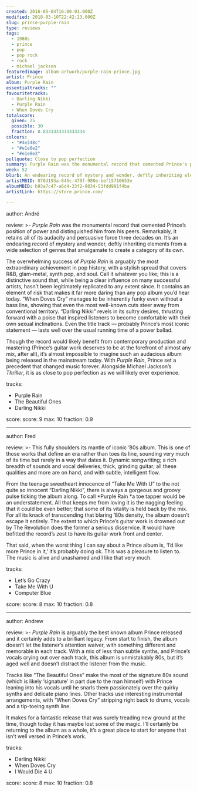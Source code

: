 ```yaml
---
created: 2016-05-04T16:00:01.000Z
modified: 2018-03-10T22:42:23.000Z
slug: prince-purple-rain
type: reviews
tags:
  - 1980s
  - prince
  - pop
  - pop rock
  - rock
  - michael jackson
featuredimage: album-artwork/purple-rain-prince.jpg
artist: Prince
album: Purple Rain
essentialtracks: ""
favouritetracks:
  - Darling Nikki
  - Purple Rain
  - When Doves Cry
totalscore:
  given: 25
  possible: 30
  fraction: 0.8333333333333334
colours:
  - "#4e348c"
  - "#e1e8e2"
  - "#e1e8e2"
pullquote: Close to pop perfection
summary: Purple Rain was the monumental record that cemented Prince's position of power and distinguished him from his peers. It’s an endearing record of mystery and wonder, deftly inheriting elements from a wide selection of genres.
week: 52
blurb: An endearing record of mystery and wonder, deftly inheriting elements from a wide selection of genres that amalgamate to create a category of its own.
artistMBID: 070d193a-845c-479f-980e-bef15710653e
albumMBID: b93a7c47-a6d4-33f2-9034-53fdd991f4ba
artistLink: https://store.prince.com/

---
```


author: André

review: >-
  *Purple Rain* was the monumental record that cemented Prince’s position of power and distinguished him from his peers. Remarkably, it retains all of its audacity and persuasive force three decades on. It’s an endearing record of mystery and wonder, deftly inheriting elements from a wide selection of genres that amalgamate to create a category of its own. 
  
  The overwhelming success of *Purple Rain* is arguably the most extraordinary achievement in pop history, with a stylish spread that covers R&B, glam-metal, synth pop, and soul. Call it whatever you like; this is a distinctive sound that, while being a clear influence on many successful artists, hasn’t been legitimately replicated to any extent since. It contains an element of risk that makes it far more daring than any pop album you’d hear today. “When Doves Cry” manages to be inherently funky even without a bass line, showing that even the most well-known cuts steer away from conventional territory. “Darling Nikki” revels in its sultry desires, thrusting forward with a poise that inspired listeners to become comfortable with their own sexual inclinations. Even the title track — probably Prince’s most iconic statement — lasts well over the usual running time of a power ballad. 
  
  Though the record would likely benefit from contemporary production and mastering (Prince’s guitar work deserves to be at the forefront of almost any mix, after all), it’s almost impossible to imagine such an audacious album being released in the mainstream today. With *Purple Rain*, Prince set a precedent that changed music forever. Alongside Michael Jackson’s *Thriller*, it is as close to pop perfection as we will likely ever experience.

tracks:
  - Purple Rain
  - ­The Beautiful Ones
  - ­Darling Nikki

score:
  score: 9
  max: 10
  fraction: 0.9

---
author: Fred

review: >-
  This fully shoulders its mantle of iconic ’80s album. This is one of those works that define an era rather than toes its line, sounding very much of its time but rarely in a way that dates it. Dynamic songwriting; a rich breadth of sounds and vocal deliveries; thick, grinding guitar; all these qualities and more are on hand, and with subtle, intelligent flow. 
  
  From the teenage sweetheart innocence of “Take Me With U” to the not quite so innocent “Darling Nikki”, there is always a gorgeous and groovy pulse ticking the album along. To call *Purple Rain *a toe tapper would be an understatement. All that keeps me from loving it is the nagging feeling that it could be even better; that some of its vitality is held back by the mix. For all its knack of transcending that blaring ’80s density, the album doesn’t escape it entirely. The extent to which Prince’s guitar work is drowned out by The Revolution does the former a serious disservice. It would have befitted the record’s zest to have its guitar work front and center. 
  
  That said, when the worst thing I can say about a Prince album is, ‘I’d like more Prince in it,’ it’s probably doing ok. This was a pleasure to listen to. The music is alive and unashamed and I like that very much.

tracks:
  - Let’s Go Crazy
  - ­Take Me With U
  - ­Computer Blue

score:
  score: 8
  max: 10
  fraction: 0.8

---
author: Andrew

review: >-
  *Purple Rain* is arguably the best known album Prince released and it certainly adds to a brilliant legacy. From start to finish, the album doesn’t let the listener’s attention waiver, with something different and memorable in each track. With a mix of less than subtle synths, and Prince’s vocals crying out over each track, this album is unmistakably 80s, but it’s aged well and doesn’t distract the listener from the music. 
  
  Tracks like “The Beautiful Ones” make the most of the signature 80s sound (which is likely ‘signature’ in part due to the man himself) with Prince leaning into his vocals until he snarls them passionately over the quirky synths and delicate piano lines. Other tracks use interesting instrumental arrangements, with “When Doves Cry” stripping right back to drums, vocals and a tip-toeing synth line. 
  
  It makes for a fantastic release that was surely treading new ground at the time, though today it has maybe lost some of the magic. I’ll certainly be returning to the album as a whole, it’s a great place to start for anyone that isn’t well versed in Prince’s work.

tracks:
  - Darling Nikki
  - ­When Doves Cry
  - ­I Would Die 4 U

score:
  score: 8
  max: 10
  fraction: 0.8
